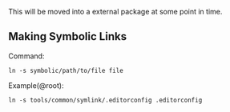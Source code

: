 This will be moved into a external package at some point in time.

## Making Symbolic Links

Command:
```shell
ln -s symbolic/path/to/file file
```

Example(@root):
```shell
ln -s tools/common/symlink/.editorconfig .editorconfig
```